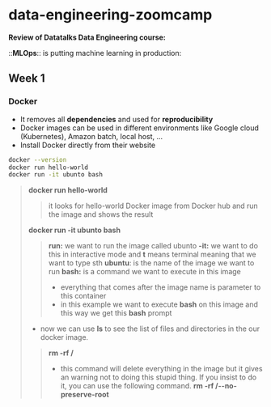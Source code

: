 # data-engineering-zoomcamp
**Review of Datatalks Data Engineering course:**  

::**MLOps**:: is putting machine learning in production:

## Week 1
### Docker
* It removes all **dependencies** and used for **reproducibility**
* Docker images can be used in different environments like Google cloud (Kubernetes), Amazon batch, local host, ...
* Install Docker directly from their website
```bash
docker --version
docker run hello-world
docker run -it ubunto bash
```
> **docker run hello-world**
> > it looks for hello-world Docker image from Docker hub and run the image and shows the result 
> 
> **docker run -it ubunto bash**
> > **run:** we want to run the image called ubunto
> > **-it:** we want to do this in interactive mode and **t** means	terminal meaning that we want to type sth
>> **ubuntu**: is the name of the image we want to run
>> **bash:** is a command we want to execute in this image
>> +  everything that comes after the image name is parameter to this container
>> + in this example we want to execute **bash** on this image and this way we get this **bash** prompt
> * now we can use **ls** to see the list of files and directories in the our docker image.
>> **rm -rf /**
>> + this command will delete everything in the image but it gives an warning not to doing this stupid thing. If you insist to do it, you can use the following command.
>> **rm -rf /--no-preserve-root**
> 
> 
